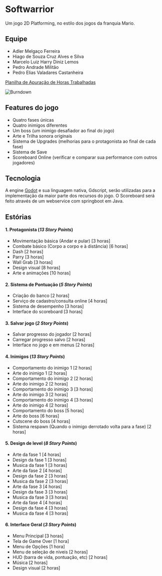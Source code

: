# Softwarrior

Um jogo 2D Platforming, no estilo dos jogos da franquia Mario.

## Equipe

- Adler Melgaço Ferreira
- Hiago de Souza Cruz Alves e Silva
- Marcelo Luiz Harry Diniz Lemos
- Pedro Andrade Militão
- Pedro Elias Valadares Castanheira

[Planilha de Apuração de Horas Trabalhadas](https://docs.google.com/spreadsheets/d/1d-M2r0Hqc7PQQRQg2BjsgkzJxiU2KVb_vhlAvm8cmdg/edit?usp=sharing)

![Burndown](https://media.discordapp.net/attachments/567403716299325443/636712320889913382/real_ideal1.png?width=599&height=463)

## Features do jogo
- Quatro fases únicas
- Quatro inimigos diferentes
- Um boss (um inimigo desafiador ao final do jogo)
- Arte e Trilha sonora originais
- Sistema de Upgrades (melhorias para o protagonista ao final de cada fase)
- Sistema de Save
- Scoreboard Online (verificar e comparar sua performance com outros jogadores)

## Tecnologia

A engine [Godot](https://godotengine.org) e sua linguagem nativa, Gdscript, serão utilizadas para a implementação da maior parte dos recursos do jogo. O Scoreboard será feito através de um webservice com springboot em Java.

## Estórias

#### 1. Protagonista (*13 Story Points*)
- Movimentação básica (Andar e pular) [3 horas]
- Combate básico (Corpo a corpo e à distância) [6 horas]
- Dash [2 horas]
- Parry [3 horas]
- Wall Grab [3 horas]
- Design visual [8 horas]
- Arte e animações [10 horas]

#### 2. Sistema de Pontuação (*5 Story Points*)
- Criação do banco [2 horas]
- Serviço de cadastro/consulta online [4 horas]
- Sistema de desempenho [3 horas]
- Interface do scoreboard [3 horas]

#### 3. Salvar jogo (*2 Story Points*)
- Salvar progresso do jogador [2 horas]
- Carregar progresso salvo [2 horas]
- Interface no jogo e em menus [2 horas]

#### 4. Inimigos (*13 Story Points*)
- Comportamento do inimigo 1 [2 horas]
- Arte do inimigo 1 [2 horas]
- Comportamento do inimigo 2 [2 horas]
- Arte do inimigo 2 [2 horas]
- Comportamento do inimigo 3 [3 horas]
- Arte do inimigo 3 [2 horas]
- Comportamento do inimigo 4 [3 horas]
- Arte do inimigo 4 [2 horas]
- Comportamento do boss [5 horas]
- Arte do boss [6 horas]
- Cutscene do boss [4 horas]
- Sistema respawn (Quando o inimigo derrotado volta para a fase) [2 horas]

#### 5. Design de level (*8 Story Points*)
- Arte da fase 1 [4 horas]
- Design da fase 1 [3 horas]
- Musica da fase 1 [3 horas]
- Arte da fase 2 [4 horas]
- Design da fase 2 [3 horas]
- Musica da fase 2 [3 horas]
- Arte da fase 3 [4 horas]
- Design da fase 3 [3 horas]
- Musica da fase 3 [3 horas]
- Arte da fase 4 [4 horas]
- Design da fase 4 [3 horas]
- Musica da fase 4 [3 horas]


#### 6. Interface Geral (*3 Story Points*)
- Menu Principal [3 horas]
- Tela de Game Over [1 hora]
- Menu de Opções [1 hora]
- Menu de seleção de niveis [2 horas]
- HUD (barra de vida, pontuação, etc) [2 horas]
- Música [2 horas]
- Design visual [2 horas]
